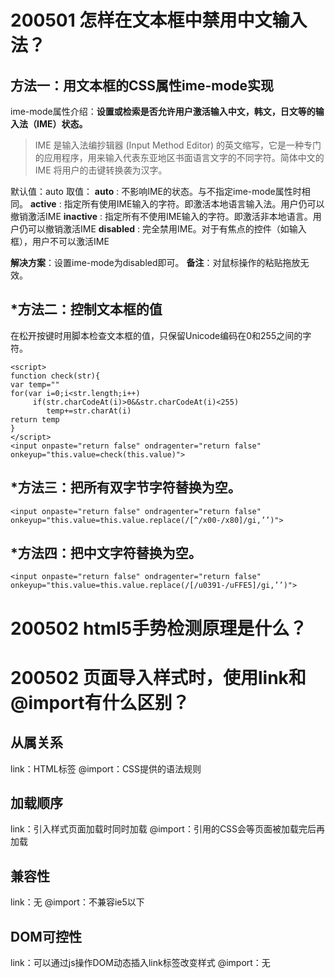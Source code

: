 # 200501 怎样在文本框中禁用中文输入法？
## 方法一：用文本框的CSS属性ime-mode实现
ime-mode属性介绍：**设置或检索是否允许用户激活输入中文，韩文，日文等的输入法（IME）状态。**
>IME 是输入法编抄辑器 (Input Method Editor) 的英文缩写，它是一种专门的应用程序，用来输入代表东亚地区书面语言文字的不同字符。简体中文的 IME 将用户的击键转换袭为汉字。

默认值：auto
取值：
**auto** : 不影响IME的状态。与不指定ime-mode属性时相同。
**active** : 指定所有使用IME输入的字符。即激活本地语言输入法。用户仍可以撤销激活IME
**inactive** : 指定所有不使用IME输入的字符。即激活非本地语言。用户仍可以撤销激活IME
**disabled** : 完全禁用IME。对于有焦点的控件（如输入框），用户不可以激活IME

**解决方案**：设置ime-mode为disabled即可。
**备注**：对鼠标操作的粘贴拖放无效。


## *方法二：控制文本框的值
在松开按键时用脚本检查文本框的值，只保留Unicode编码在0和255之间的字符。
```
<script> 
function check(str){ 
var temp="" 
for(var i=0;i<str.length;i++) 
     if(str.charCodeAt(i)>0&&str.charCodeAt(i)<255) 
        temp+=str.charAt(i) 
return temp 
} 
</script> 
<input onpaste="return false" ondragenter="return false"  onkeyup="this.value=check(this.value)"> 
```
## *方法三：把所有双字节字符替换为空。
```
<input onpaste="return false" ondragenter="return false"  onkeyup="this.value=this.value.replace(/[^/x00-/x80]/gi,’’)"> 
```

## *方法四：把中文字符替换为空。
```
<input onpaste="return false" ondragenter="return false"  onkeyup="this.value=this.value.replace(/[/u0391-/uFFE5]/gi,’’)"> 
```

# 200502 html5手势检测原理是什么？
# 200502 页面导入样式时，使用link和@import有什么区别？
## 从属关系
link：HTML标签
@import：CSS提供的语法规则

## 加载顺序
link：引入样式页面加载时同时加载
@import：引用的CSS会等页面被加载完后再加载

## 兼容性
link：无
@import：不兼容ie5以下

## DOM可控性
link：可以通过js操作DOM动态插入link标签改变样式
@import：无
